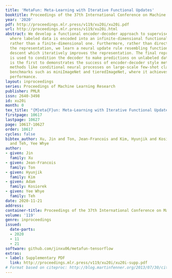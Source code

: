 ```yaml
---
title: 'MetaFun: Meta-Learning with Iterative Functional Updates'
booktitle: Proceedings of the 37th International Conference on Machine Learning
year: '2020'
pdf: http://proceedings.mlr.press/v119/xu20i/xu20i.pdf
url: http://proceedings.mlr.press/v119/xu20i.html
abstract: We develop a functional encoder-decoder approach to supervised meta-learning,
  where labeled data is encoded into an infinite-dimensional functional representation
  rather than a finite-dimensional one. Furthermore, rather than directly producing
  the representation, we learn a neural update rule resembling functional gradient
  descent which iteratively improves the representation. The final representation
  is used to condition the decoder to make predictions on unlabeled data. Our approach
  is the first to demonstrates the success of encoder-decoder style meta-learning
  methods like conditional neural processes on large-scale few-shot classification
  benchmarks such as miniImageNet and tieredImageNet, where it achieves state-of-the-art
  performance.
layout: inproceedings
series: Proceedings of Machine Learning Research
publisher: PMLR
issn: 2640-3498
id: xu20i
month: 0
tex_title: "{M}eta{F}un: Meta-Learning with Iterative Functional Updates"
firstpage: 10617
lastpage: 10627
page: 10617-10627
order: 10617
cycles: false
bibtex_author: Xu, Jin and Ton, Jean-Francois and Kim, Hyunjik and Kosiorek, Adam
  and Teh, Yee Whye
author:
- given: Jin
  family: Xu
- given: Jean-Francois
  family: Ton
- given: Hyunjik
  family: Kim
- given: Adam
  family: Kosiorek
- given: Yee Whye
  family: Teh
date: 2020-11-21
address: 
container-title: Proceedings of the 37th International Conference on Machine Learning
volume: '119'
genre: inproceedings
issued:
  date-parts:
  - 2020
  - 11
  - 21
software: github.com/jinxu06/metafun-tensorflow
extras:
- label: Supplementary PDF
  link: http://proceedings.mlr.press/v119/xu20i/xu20i-supp.pdf
# Format based on citeproc: http://blog.martinfenner.org/2013/07/30/citeproc-yaml-for-bibliographies/
---
```

